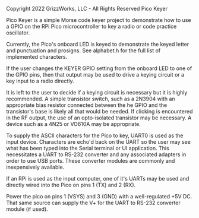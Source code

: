 Copyright 2022 GrizzWorks, LLC - All Rights Reserved
Pico Keyer

Pico Keyer is a simple Morse code keyer project to demonstrate
how to use a GPIO on the RPi Pico microcontroller to key a radio 
or code practice oscillator.

Currently, the Pico's onboard LED is keyed to demonstrate the
keyed letter and punctuation and prosigns.  See alphabet.h for 
the full list of implemented characters.

If the user changes the KEYER GPIO setting from the onboard
LED to one of the GPIO pins, then that output may be used to 
drive a keying circuit or a key input to a radio directly.

It is left to the user to decide if a keying circuit is necessary
but it is highly recommended.  A simple transistor switch,
such as a 2N3904 with an appropriate bias resistor connected
between the he GPIO and the transistor's base is likely all that
would be needed.  If clicking is encountered in the RF output, 
the use of an opto-isolated transistor may be necessary.  A 
device such as a 4N25 or VO610A may be appropriate.

To supply the ASCII characters for the Pico to key, UART0 is
used as the input device.  Characters are echo'd back on the
UART so the user may see what has been typed into the Serial
terminal or UI application.  This necessitates a UART to RS-232
converter and any associated adapters in order to use USB ports.
These converter modules are commonly and inexpensively available.

If an RPi is used as the input computer, one of it's UARTs may
be used and directly wired into the Pico on pins 1 (TX) and 2 (RX).

Power the pico on pins 1 (VSYS) and 3 (GND) with a well-regulated 
+5V DC.  That same source can supply the V+ for the UART to RS-232
converter module (if used).